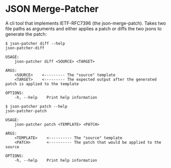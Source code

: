 # JSON Merge-Patcher

A cli tool that implements IETF-RFC7396 (the json-merge-patch). Takes two file paths as arguments and
either applies a patch or diffs the two jsons to generate the patch:

```shell
$ json-patcher diff --help
json-patcher-diff 

USAGE:
    json-patcher diff <SOURCE> <TARGET>

ARGS:
    <SOURCE>    <--------- The "source" template
    <TARGET>    <--------- The expected output after the generated patch is applied to the template

OPTIONS:
    -h, --help    Print help information
```


```shell
$ json-patcher patch --help
json-patcher-patch 

USAGE:
    json-patcher patch <TEMPLATE> <PATCH>

ARGS:
    <TEMPLATE>    <---------- The "source" template
    <PATCH>       <---------- The patch that would be applied to the source

OPTIONS:
    -h, --help    Print help information
```